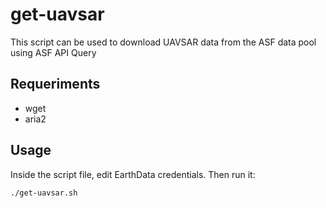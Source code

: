 # get-uavsar
This script can be used to download UAVSAR data from the ASF data pool using ASF API Query

## Requeriments

* wget
* aria2

## Usage

Inside the script file, edit EarthData credentials. Then run it:

``./get-uavsar.sh``
